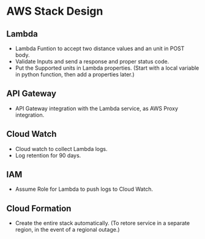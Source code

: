 # AWS Stack Design

## Lambda
* Lambda Funtion to accept two distance values and an unit in POST body.
* Validate Inputs and send a response and proper status code.
* Put the Supported units in Lambda properties. (Start with a local variable in python function, then add a properties later.) 

## API Gateway
* API Gateway integration with the Lambda service, as AWS Proxy integration.

## Cloud Watch
* Cloud watch to collect Lambda logs.
* Log retention for 90 days.

## IAM 
* Assume Role for Lambda to push logs to Cloud Watch.

## Cloud Formation
* Create the entire stack automatically. (To retore service in a separate region, in the event of a regional outage.)

